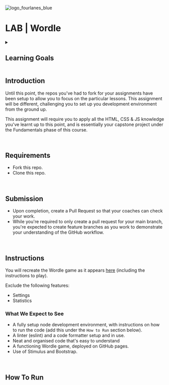 ![logo_fourlanes_blue](https://avatars.githubusercontent.com/u/157496154?s=200&v=4)

# LAB | Wordle

<details>
  <summary>
   <h2>Learning Goals</h2>
  </summary>

   This exercise allows you to practice and apply the concepts and techniques you've learned. 

  Upon completion of this exercise, you will be able to:

  - Setup a JavaScript development environment from scratch.
  - Install and use Node libraries in any JavaScript project.
  - Add and use [Bootstrap](https://getbootstrap.com/) for styling.
  - Add and use linters and code formatters to enforce code quality.
  - Use [WebPack](https://webpack.js.org/) to optimise and bundle your code.
  - Optimise you development experience with watchers and hot-reloading. 
  - Use [Stimulus](https://stimulus.hotwired.dev/) to augment your HTML.
  - Fetch data from a remote API
  <br>
  <hr> 

</details>

## Introduction

Until this point, the repos you've had to fork for your assignments have been setup to allow you to focus on the particular lessons. This assignment will be different, challenging you to set up you development environment from the ground up.

This assignment will require you to apply all the HTML, CSS & JS knowledge you've learnt up to this point, and is essentially your capstone project under the Fundamentals phase of this course.

<br>

## Requirements

- Fork this repo.
- Clone this repo.

<br>

## Submission

- Upon completion, create a Pull Request so that your coaches can check your work.
- While you're required to only create a pull request for your main branch, you're expected to create feature branches as you work to demonstrate your understanding of the GitHub workflow.

<br>

## Instructions

You will recreate the Wordle game as it appears [here](https://powerlanguage-wordle.github.io/) (including the instructions to play).

Exclude the following features:
- Settings
- Statistics

### What We Expect to See

- A fully setup node development environment, with instructions on how to run the code (add this under the `How to Run` section below).
- A linter (eslint) and a code formatter setup and in use.
- Neat and organised code that's easy to understand
- A functioning Wordle game, deployed on GitHub pages.
- Use of Stimulus and Bootstrap.

<br>


## How To Run

<br>
